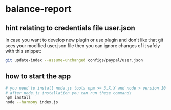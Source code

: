 # balance-report

## hint relating to credentials file user.json

In case you want to develop new plugin or use plugin and don't like that git sees your modified user.json file then you can ignore changes of it safely with this snippet: 

```sh
git update-index --assume-unchanged configs/paypal/user.json
```

## how to start the app

```sh
# you need to install node.js tools npm >= 3.X.X and node > version 10
# after node.js installation you can run these commands
npm install
node --harmony index.js
```
